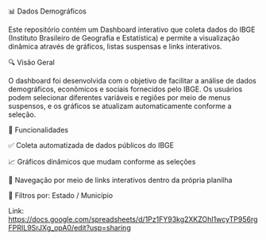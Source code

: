 📊 Dados Demográficos

Este repositório contém um Dashboard interativo que coleta dados do IBGE (Instituto Brasileiro de Geografia e Estatística) e permite a visualização dinâmica através de gráficos, listas suspensas e links interativos.

🔍 Visão Geral

O dashboard foi desenvolvida com o objetivo de facilitar a análise de dados demográficos, econômicos e sociais fornecidos pelo IBGE. Os usuários podem selecionar diferentes variáveis e regiões por meio de menus suspensos, e os gráficos se atualizam automaticamente conforme a seleção.

🧰 Funcionalidades

✅ Coleta automatizada de dados públicos do IBGE

📈 Gráficos dinâmicos que mudam conforme as seleções

🔗 Navegação por meio de links interativos dentro da própria planilha



🧭 Filtros por: Estado / Município


Link: https://docs.google.com/spreadsheets/d/1Pz1FY93kg2XKZOhI1wcyTP956rgFPRIL9SrJXg_opA0/edit?usp=sharing

